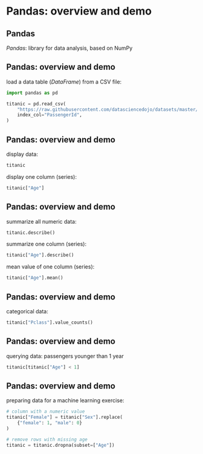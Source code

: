 # Pandas: overview and demo

## Pandas

_Pandas_: library for data analysis, based on NumPy

## Pandas: overview and demo

load a data table (_DataFrame_) from a CSV file:

```py
import pandas as pd

titanic = pd.read_csv(
    "https://raw.githubusercontent.com/datasciencedojo/datasets/master/titanic.csv",
    index_col="PassengerId",
)
```

## Pandas: overview and demo

display data:

```py
titanic
```

display one column (series):

```py
titanic["Age"]
```

## Pandas: overview and demo

summarize all numeric data:

```py
titanic.describe()
```

summarize one column (series):

```py
titanic["Age"].describe()
```

mean value of one column (series):

```py
titanic["Age"].mean()
```

## Pandas: overview and demo

categorical data:

```py
titanic["Pclass"].value_counts()
```

## Pandas: overview and demo

querying data: passengers younger than 1 year

```py
titanic[titanic["Age"] < 1]
```

## Pandas: overview and demo

preparing data for a machine learning exercise:

```py
# column with a numeric value
titanic["Female"] = titanic["Sex"].replace(
    {"female": 1, "male": 0}
)

# remove rows with missing age
titanic = titanic.dropna(subset=["Age"])
```
